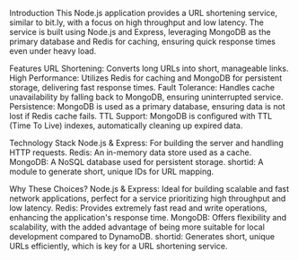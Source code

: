 Introduction
This Node.js application provides a URL shortening service, similar to bit.ly, with a focus on high throughput and low latency. The service is built using Node.js and Express, leveraging MongoDB as the primary database and Redis for caching, ensuring quick response times even under heavy load.

Features
URL Shortening: Converts long URLs into short, manageable links.
High Performance: Utilizes Redis for caching and MongoDB for persistent storage, delivering fast response times.
Fault Tolerance: Handles cache unavailability by falling back to MongoDB, ensuring uninterrupted service.
Persistence: MongoDB is used as a primary database, ensuring data is not lost if Redis cache fails.
TTL Support: MongoDB is configured with TTL (Time To Live) indexes, automatically cleaning up expired data.

Technology Stack
Node.js & Express: For building the server and handling HTTP requests.
Redis: An in-memory data store used as a cache.
MongoDB: A NoSQL database used for persistent storage.
shortid: A module to generate short, unique IDs for URL mapping.

Why These Choices?
Node.js & Express: Ideal for building scalable and fast network applications, perfect for a service prioritizing high throughput and low latency.
Redis: Provides extremely fast read and write operations, enhancing the application's response time.
MongoDB: Offers flexibility and scalability, with the added advantage of being more suitable for local development compared to DynamoDB.
shortid: Generates short, unique URLs efficiently, which is key for a URL shortening service.
